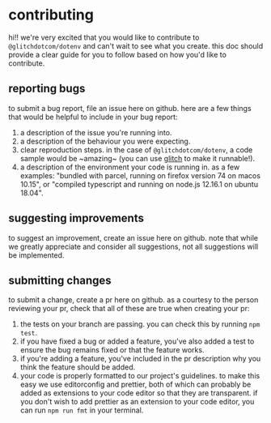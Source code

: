 # contributing

hi!! we're very excited that you would like to contribute to `@glitchdotcom/dotenv` and can't
wait to see what you create. this doc should provide a clear guide for you to follow based on
how you'd like to contribute.

## reporting bugs

to submit a bug report, file an issue here on github. here are a few things that would be
helpful to include in your bug report:

1. a description of the issue you're running into.
2. a description of the behaviour you were expecting.
3. clear reproduction steps. in the case of `@glitchdotcom/dotenv`, a code sample would
   be \~amazing\~ (you can use [glitch](https://glitch.com) to make it runnable!).
4. a description of the environment your code is running in. as a few examples: "bundled with
   parcel, running on firefox version 74 on macos 10.15", or "compiled typescript and running
   on node.js 12.16.1 on ubuntu 18.04".

## suggesting improvements

to suggest an improvement, create an issue here on github. note that while we greatly
appreciate and consider all suggestions, not all suggestions will be implemented.

## submitting changes

to submit a change, create a pr here on github. as a courtesy to the person reviewing your pr,
check that all of these are true when creating your pr:

1. the tests on your branch are passing. you can check this by running `npm test`.
2. if you have fixed a bug or added a feature, you've also added a test to ensure the bug
   remains fixed or that the feature works.
3. if you're adding a feature, you've included in the pr description why you think the feature
   should be added.
4. your code is properly formatted to our project's guidelines. to make this easy we use
   editorconfig and prettier, both of which can probably be added as extensions to your code
   editor so that they are transparent. if you don't wish to add prettier as an extension
   to your code editor, you can run `npm run fmt` in your terminal.
